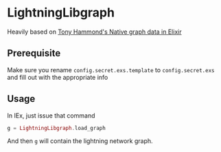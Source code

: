 # LightningLibgraph

Heavily based on [Tony Hammond's Native graph data in Elixir](https://medium.com/@tonyhammond/native-graph-data-in-elixir-8c0bb325d451)

## Prerequisite
Make sure you rename `config.secret.exs.template` to `config.secret.exs` and fill out with the appropriate info


## Usage
In IEx, just issue that command

```elixir
g = LightningLibgraph.load_graph
```

And then `g` will contain the lightning network graph.
